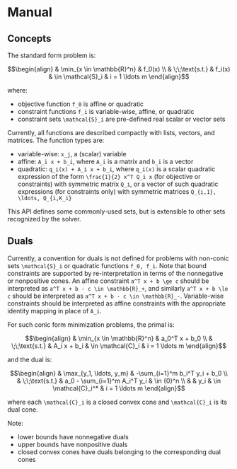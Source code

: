 
# Manual

## Concepts

The standard form problem is:

```math
\begin{align}
    & \min_{x \in \mathbb{R}^n} & f_0(x)
    \\
    & \;\;\text{s.t.} & f_i(x) & \in \mathcal{S}_i & i = 1 \ldots m
\end{align}
```

where:
* objective function ``f_0`` is affine or quadratic
* constraint functions ``f_i`` is variable-wise, affine, or quadratic
* constraint sets ``\mathcal{S}_i`` are pre-defined real scalar or vector sets

Currently, all functions are described compactly with lists, vectors, and matrices.
The function types are:
* variable-wise: ``x_j``, a (scalar) variable
* affine: ``A_i x + b_i``, where ``A_i`` is a matrix and ``b_i`` is a vector
* quadratic: ``q_i(x) + A_i x + b_i``, where ``q_i(x)`` is a scalar quadratic expression of the form ``\frac{1}{2} x^T Q_i x`` (for objective or constraints) with symmetric matrix ``Q_i``, or a vector of such quadratic expressions (for constraints only) with symmetric matrices ``Q_{i,1}, \ldots, Q_{i,K_i}``

This API defines some commonly-used sets, but is extensible to other sets recognized by the solver.

## Duals

Currently, a convention for duals is not defined for problems with non-conic sets ``\mathcal{S}_i`` or quadratic functions ``f_0, f_i``. Note that bound constraints are supported by re-interpretation in terms of the nonnegative or nonpositive cones. An affine constraint ``a^T x + b \ge c`` should be interpreted as ``a^T x + b - c \in \mathbb{R}_+``, and similarly ``a^T x + b \le c`` should be interpreted as ``a^T x + b - c \in \mathbb{R}_-``. Variable-wise constraints should be interpreted as affine constraints with the appropriate identity mapping in place of ``A_i``.

For such conic form minimization problems, the primal is:

```math
\begin{align}
& \min_{x \in \mathbb{R}^n} & a_0^T x + b_0
\\
& \;\;\text{s.t.} & A_i x + b_i & \in \mathcal{C}_i & i = 1 \ldots m
\end{align}
```

and the dual is:

```math
\begin{align}
& \max_{y_1, \ldots, y_m} & -\sum_{i=1}^m b_i^T y_i + b_0
\\
& \;\;\text{s.t.} & a_0 - \sum_{i=1}^m A_i^T y_i & \in {0}^n
\\
& & y_i & \in \mathcal{C}_i^* & i = 1 \ldots m
\end{align}
```

where each ``\mathcal{C}_i`` is a closed convex cone and ``\mathcal{C}_i`` is its dual cone.

Note:
* lower bounds have nonnegative duals
* upper bounds have nonpositive duals
* closed convex cones have duals belonging to the corresponding dual cones
